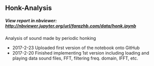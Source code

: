
## Honk-Analysis

##### View report in nbviewer: http://nbviewer.jupyter.org/url/farazhb.com/data/honk.ipynb

Analysis of sound made by periodic honking

- 2017-2-23   Uploaded first version of the notebook onto GitHub
- 2017-2-20   Finished implementing 1st version including loading and playing data sound files, FFT, filtering freq. domain, IFFT, etc.
